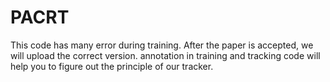 # PACRT
This code has many error during training. After the paper is accepted, we will upload the correct version.
annotation in training and tracking code will help you to figure out the principle of our tracker.

